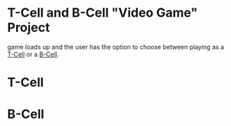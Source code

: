 # T-Cell and B-Cell "Video Game" Project

game loads up and the user has the option to choose between playing as a [T-Cell](link) or a [B-Cell](link).

# T-Cell

# B-Cell
